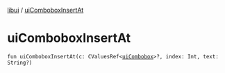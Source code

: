 [libui](README.md) / [uiComboboxInsertAt](ui-combobox-insert-at.md)

# uiComboboxInsertAt

`fun uiComboboxInsertAt(c: CValuesRef<`[`uiCombobox`](ui-combobox.md)`>?, index: Int, text: String?)`
